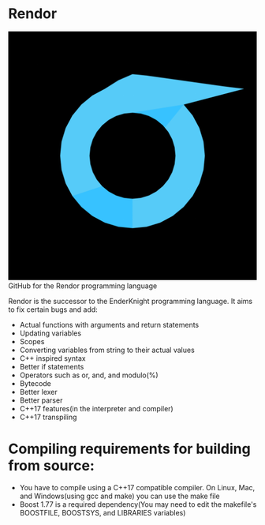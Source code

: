# Rendor
![Rendor Logo](/RendorLogo.png?raw=true)
GitHub for the Rendor programming language

Rendor is the successor to the EnderKnight programming language. It aims to fix certain bugs and add:
* Actual functions with arguments and return statements
* Updating variables
* Scopes
* Converting variables from string to their actual values
* C++ inspired syntax
* Better if statements
* Operators such as or, and, and modulo(%)
* Bytecode
* Better lexer
* Better parser
* C++17 features(in the interpreter and compiler)
* C++17 transpiling
# Compiling requirements for building from source:
* You have to compile using a C++17 compatible compiler. On Linux, Mac, and Windows(using gcc and make) you can use the make file 
* Boost 1.77 is a required dependency(You may need to edit the makefile's BOOSTFILE, BOOSTSYS, and LIBRARIES variables)
